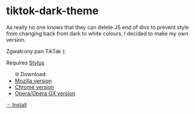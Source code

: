 # tiktok-dark-theme
As really no one knows that they can delete JS end of divs to prevent style from changing back from dark to white colours, I decided to make my own version.

Zgwałcony pan TikTak (:

<p>Requires <a href="https://add0n.com/stylus.html">Stylus</a></p>
<ul>🌐 Download:
            <li><a href="https://addons.mozilla.org/en-US/firefox/addon/styl-us/">Mozilla version</a></li>
            <li><a href="https://chrome.google.com/webstore/detail/stylus/clngdbkpkpeebahjckkjfobafhncgmne">Chrome version</a></li>
            <li><a href="https://addons.opera.com/en/extensions/details/stylus/">Opera/Opera GX version</a></li>
          </ul>
<a href="https://github.com/blyad2137/tiktok-dark-theme/raw/main/dark-theme.user.css">☞ Install</a>
